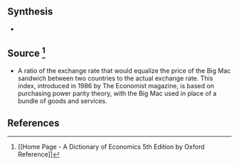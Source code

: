 ## Synthesis
- 
## Source [^1]
- A ratio of the exchange rate that would equalize the price of the Big Mac sandwich between two countries to the actual exchange rate. This index, introduced in 1986 by The Economist magazine, is based on purchasing power parity theory, with the Big Mac used in place of a bundle of goods and services.
## References

[^1]: [[Home Page - A Dictionary of Economics 5th Edition by Oxford Reference]]